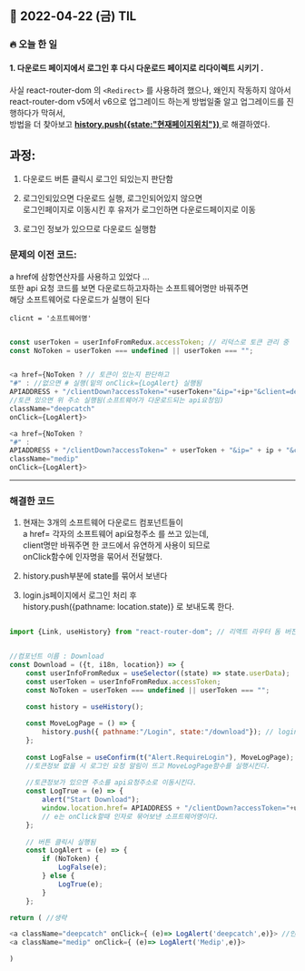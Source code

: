 ## 📆 2022-04-22 (금) TIL

### 🔥 오늘 한 일 <br>

#### 1. 다운로드 페이지에서 로그인 후 다시 다운로드 페이지로 리다이렉트 시키기 . 

사실 react-router-dom 의 ```<Redirect>``` 를 사용하려 했으나, 왜인지 작동하지 않아서    
react-router-dom v5에서 v6으로 업그레이드 하는게 방법일줄 알고 업그레이드를 진행하다가 막혀서,  
방법을 더 찾아보고 <u>**history.push({state:"현재페이지위치"})** </u> 로 해결하였다.  

## 과정:   

1. 다운로드 버튼 클릭시 로그인 되있는지 판단함   

2. 로그인되있으면 다운로드 실행, 로그인되어있지 않으면   
로그인페이지로 이동시킨 후 유저가 로그인하면 다운로드페이지로 이동 

3. 로그인 정보가 있으므로 다운로드 실행함 


### 문제의 이전 코드:

a href에 삼항연산자를 사용하고 있었다 ...   
또한 api 요청 코드를 보면 다운로드하고자하는 소프트웨어명만 바꿔주면   
해당 소프트웨어로 다운로드가 실행이 된다    

```clicnt = '소프트웨어명'   ```

```js

const userToken = userInfoFromRedux.accessToken; // 리덕스로 토큰 관리 중 
const NoToken = userToken === undefined || userToken === "";


<a href={NoToken ? // 토큰이 있는지 판단하고 
"#" : //없으면 # 실행(밑의 onClick={LogAlert} 실행됨 
APIADDRESS + "/clientDown?accessToken="+userToken+"&ip="+ip+"&client=deepcatch"} 
//토큰 있으면 위 주소 실행됨(소프트웨어가 다운로드되는 api요청임)
className="deepcatch" 
onClick={LogAlert}>

<a href={NoToken ? 
"#" : 
APIADDRESS + "/clientDown?accessToken=" + userToken + "&ip=" + ip + "&client=medip"}
className="medip" 
onClick={LogAlert}>

```
<hr/>

### 해결한 코드 

1. 현재는 3개의 소프트웨어 다운로드 컴포넌트들이  
a href= 각자의 소프트웨어 api요청주소 를 쓰고 있는데,    
client명만 바꿔주면 한 코드에서 유연하게 사용이 되므로     
onClick함수에 인자명을 묶어서 전달했다.   

2. history.push부분에 state를 묶어서 보낸다

3. login.js페이지에서 로그인 처리 후   
 history.push({pathname: location.state)} 로 보내도록 한다.


```js

import {Link, useHistory} from "react-router-dom"; // 리액트 라우터 돔 버전 5를 사용중이다. 


//컴포넌트 이름 : Download
const Download = ({t, i18n, location}) => {
    const userInfoFromRedux = useSelector((state) => state.userData);
    const userToken = userInfoFromRedux.accessToken;
    const NoToken = userToken === undefined || userToken === "";

    const history = useHistory();
    
    const MoveLogPage = () => {
        history.push({ pathname:"/Login", state:"/download"}); // login페이지로 state를 묶어보낸다.
    };
    
    const LogFalse = useConfirm(t("Alert.RequireLogin"), MoveLogPage); 
    //토큰정보 없을 시 로그인 요청 알림이 뜨고 MoveLogPage함수를 실행시킨다.
    
    //토큰정보가 있으면 주소를 api요청주소로 이동시킨다.
    const LogTrue = (e) => {
        alert("Start Download");
        window.location.href= APIADDRESS + "/clientDown?accessToken="+userToken+"&ip="+ip+"&client=" + e 
        // e는 onClick할때 인자로 묶어보낸 소프트웨어명이다.
    };
    
    // 버튼 클릭시 실행됨 
    const LogAlert = (e) => {
        if (NoToken) {
            LogFalse(e);
        } else {
            LogTrue(e);
        }
    };

return ( //생략

<a className="deepcatch" onClick={ (e)=> LogAlert('deepcatch',e)}> //인자로 소프트웨어명(문자열)을 보낸다.
<a className="medip" onClick={ (e)=> LogAlert('Medip',e)}>

)

```
